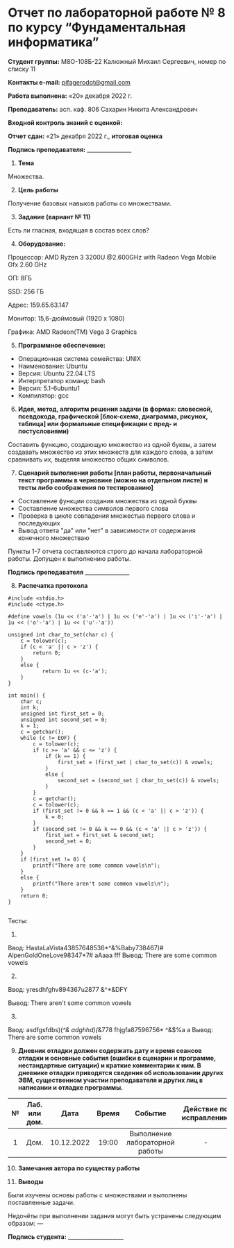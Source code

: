 ﻿# **Отчет по лабораторной работе № 8 по курсу “Фундаментальная информатика”**

**Студент группы:** М8О-108Б-22 Калюжный Михаил Сергеевич, номер по списку 11

**Контакты e-mail:** <pifagerodot@gmail.com>

**Работа выполнена:** «20» декабря 2022 г.

**Преподаватель:** асп. каф. 806 Сахарин Никита Александрович

**Входной контроль знаний с оценкой:** 

**Отчет сдан:** «21» декабря 2022 г., **итоговая оценка** 

**Подпись преподавателя:** \_\_\_\_\_\_\_\_\_\_\_\_\_\_\_\_

1. **Тема**

Множества.

2. **Цель работы**

Получение базовых навыков работы со множествами.

3. **Задание (вариант № 11)**

Есть ли гласная, входящая в состав всех слов?

4. **Оборудование:**

Процессор: AMD Ryzen 3 3200U @2.600GHz with Radeon Vega Mobile Gfx 2.60 GHz

ОП: 8ГБ

SSD: 256 ГБ

Адрес: 159.65.63.147

Монитор: 15,6-дюймовый (1920 x 1080)

Графика: AMD Radeon(TM) Vega 3 Graphics

5. **Программное обеспечение:**

- Операционная система семейства:  UNIX
- Наименование:  Ubuntu
- Версия:  Ubuntu 22.04 LTS
- Интерпретатор команд:  bash
- Версия:  5.1-6ubuntu1
- Компилятор:  gcc

6. **Идея, метод, алгоритм решения задачи (в формах: словесной, псевдокода, графической [блок-схема, диаграмма, рисунок, таблица] или формальные спецификации с пред- и постусловиями)**

Составить функцию, создающую множество из одной буквы, а затем создавать множество из этих множеств для каждого слова, а затем сравнивать их, выделяя множество общих символов.

7. **Сценарий выполнения работы [план работы, первоначальный текст программы в черновике (можно на отдельном листе) и тесты либо соображения по тестированию]**

- Составление функции создания множества из одной буквы
- Составление множества символов первого слова
- Проверка в цикле совпадения множестыа первого слова и последующих
- Вывод ответа "да" или "нет" в зависимости от содержания конечного множестваю

Пункты 1-7 отчета составляются строго до начала лабораторной работы. Допущен к выполнению работы.

**Подпись преподавателя** \_\_\_\_\_\_\_\_\_\_\_\_\_\_\_\_

8. **Распечатка протокола**
```
#include <stdio.h>
#include <ctype.h>

#define vowels (1u << ('a'-'a') | 1u << ('e'-'a') | 1u << ('i'-'a') | 1u << ('o'-'a') | 1u << ('u'-'a'))

unsigned int char_to_set(char c) {
    c = tolower(c);
    if (c < 'a' || c > 'z') {
        return 0;
    }
    else {
	       return 1u << (c-'a');
    }
}

int main() {
    char c;
    int k;
    unsigned int first_set = 0;
    unsigned int second_set = 0;
    k = 1;
    c = getchar();
    while (c != EOF) {
        c = tolower(c);
        if (c >= 'a' && c <= 'z') {
            if (k == 1) {
	            first_set = (first_set | char_to_set(c)) & vowels;
	        }
	        else {
		        second_set = (second_set | char_to_set(c)) & vowels;	
	        }
        }
        c = getchar();
        c = tolower(c);
	    if (first_set != 0 && k == 1 && (c < 'a' || c > 'z')) {
	        k = 0;
        }
	    if (second_set != 0 && k == 0 && (c < 'a' || c > 'z')) {
            first_set = first_set & second_set;
            second_set = 0;
	    }
    }
    if (first_set != 0) {
	    printf("There are some common vowels\n");
    }
    else {
	    printf("There aren't some common vowels\n");
    }	
    return 0;
}


```

Тесты:

1)
  Ввод: HastaLaVista43857648536*^&%Baby738467)# AlpenGoldOneLove98347*7# aAaaa
  fff
  Вывод: There are some common vowels

2)
  Ввод: yresdhfghv894367u2877 &^*&DFY
  
  Вывод: There aren't some common vowels

3)
  Ввод: asdfgsfdbs)(*^&   adghhd)(*&778
  fhjgfa87596756* ^&$%a
  a
  Вывод: There are some common vowels


9. **Дневник отладки должен содержать дату и время сеансов отладки и основные события (ошибки в сценарии и программе, нестандартные ситуации) и краткие комментарии к ним. В дневнике отладки приводятся сведения об использовании других ЭВМ, существенном участии преподавателя и других лиц в написании и отладке программы.**

|№|Лаб. или дом.|Дата|Время|Событие|Действие по исправлению|Примечания|
| :-: | :-: | :-: | :-: | :-: | :-: | :-: |
|1|Дом.|10.12.2022|19:00|Выполнение лабораторной работы|-|-|

10. **Замечания автора по существу работы**



11. **Выводы**

Были изучены основы работы с множествами и выполнены поставленные задачи.

Недочёты при выполнении задания могут быть устранены следующим образом: —

**Подпись студента:** \_\_\_\_\_\_\_\_\_\_\_\_\_\_\_\_\_\_\_\_

